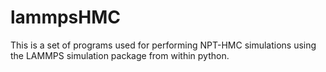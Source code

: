 # lammpsHMC

This is a set of programs used for performing NPT-HMC simulations using the LAMMPS simulation package from within python.

